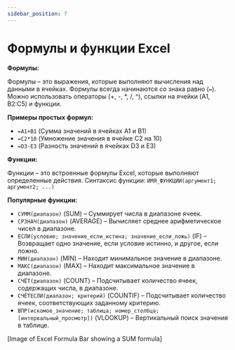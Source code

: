 ```yaml
---
sidebar_position: 7
---
```


# Формулы и функции Excel

**Формулы:**

Формулы – это выражения, которые выполняют вычисления над данными в ячейках. Формулы всегда начинаются со знака равно (`=`).  Можно использовать операторы (+, -, *, /, ^), ссылки на ячейки (A1, B2:C5) и функции.

**Примеры простых формул:**

* `=A1+B1` (Сумма значений в ячейках A1 и B1)
* `=C2*10` (Умножение значения в ячейке C2 на 10)
* `=D3-E3` (Разность значений в ячейках D3 и E3)

**Функции:**

Функции – это встроенные формулы Excel, которые выполняют определенные действия.  Синтаксис функции: `ИМЯ_ФУНКЦИИ(аргумент1; аргумент2; ...)`

**Популярные функции:**

* `СУММ(диапазон)` (SUM) – Суммирует числа в диапазоне ячеек.
* `СРЗНАЧ(диапазон)` (AVERAGE) – Вычисляет среднее арифметическое чисел в диапазоне.
* `ЕСЛИ(условие; значение_если_истина; значение_если_ложь)` (IF) – Возвращает одно значение, если условие истинно, и другое, если ложно.
* `МИН(диапазон)` (MIN) – Находит минимальное значение в диапазоне.
* `МАКС(диапазон)` (MAX) – Находит максимальное значение в диапазоне.
* `СЧЁТ(диапазон)` (COUNT) – Подсчитывает количество ячеек, содержащих числа, в диапазоне.
* `СЧЁТЕСЛИ(диапазон; критерий)` (COUNTIF) – Подсчитывает количество ячеек, соответствующих заданному критерию.
* `ВПР(искомое_значение; таблица; номер_столбца; [интервальный_просмотр])` (VLOOKUP) –  Вертикальный поиск значения в таблице.

[Image of Excel Formula Bar showing a SUM formula]